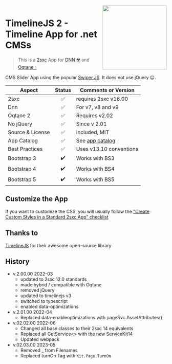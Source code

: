 <image src="app-icon.png" align="right" width="200px">

# TimelineJS 2 - Timeline App for .net CMSs

> This is a [2sxc](https://2sxc.org) App for [DNN ☢️](https://www.dnnsoftware.com/) and [Oqtane 💧](https://www.oqtane.org/)

CMS Slider App using the popular [Swiper JS](https://swiperjs.com/). It does not use jQuery 😉.


| Aspect              | Status | Comments or Version |
| ------------------- | :----: | ------------------- |
| 2sxc                | ✅    | requires 2sxc v16.00
| Dnn                 | ✅    | For v7, v8 and v9
| Oqtane 2            | ✅    | Requires v2.02
| No jQuery           | ✅    | Since v 2.01
| Source & License    | ✅    | included, MIT
| App Catalog         | ✅    | See [app catalog](https://2sxc.org/en/apps/app/timelinejs-app-v2-hybrid-for-dnn-and-oqtane)
| Best Practices      | ✅    | Uses v13.10 conventions
| Bootstrap 3         | ✔️    | Works with BS3
| Bootstrap 4         | ✔️    | Works with BS4
| Bootstrap 5         | ✔️    | Works with BS5

## Customize the App

If you want to customize the CSS, you will usually follow the ["Create Custom Styles in a Standard 2sxc App" checklist](https://azing.org/2sxc/r/gg_aB9FD)


## Thanks to

[TimelineJS](https://timeline.knightlab.com/) for their awesome open-source library

## History

* v.2.00.00 2022-03
  * updated to 2sxc 12.0 standards
  * made hybrid / compatible with Oqtane
  * removed jQuery
  * updated to timelinejs v3
  * switched to typescript
  * enabled data-optimizations
* v.2.01.00 2022-04
  * Replaced data-enableoptimizations with pageSvc.AssetAttributes()
* v.02.02.00 2022-06
  * Changed all base classes to their 2sxc 14 equivalents
  * Replaced all GetService<> with the new ServiceKit14
  * Updated webpack
* v.02.03.00 2023-05
  * Removed _ from Filenames
  * Replaced turnOn Tag with `Kit.Page.TurnOn`
